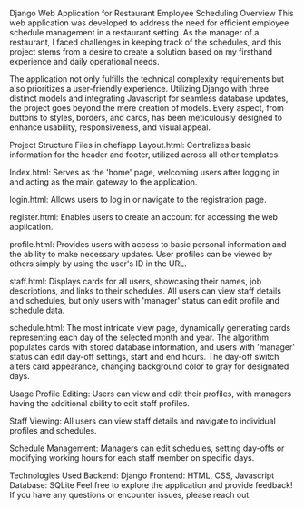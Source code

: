 Django Web Application for Restaurant Employee Scheduling
Overview
This web application was developed to address the need for efficient employee schedule management in a restaurant setting. As the manager of a restaurant, I faced challenges in keeping track of the schedules, and this project stems from a desire to create a solution based on my firsthand experience and daily operational needs.

The application not only fulfills the technical complexity requirements but also prioritizes a user-friendly experience. Utilizing Django with three distinct models and integrating Javascript for seamless database updates, the project goes beyond the mere creation of models. Every aspect, from buttons to styles, borders, and cards, has been meticulously designed to enhance usability, responsiveness, and visual appeal.

Project Structure
Files in chefiapp
Layout.html: Centralizes basic information for the header and footer, utilized across all other templates.

Index.html: Serves as the 'home' page, welcoming users after logging in and acting as the main gateway to the application.

login.html: Allows users to log in or navigate to the registration page.

register.html: Enables users to create an account for accessing the web application.

profile.html: Provides users with access to basic personal information and the ability to make necessary updates. User profiles can be viewed by others simply by using the user's ID in the URL.

staff.html: Displays cards for all users, showcasing their names, job descriptions, and links to their schedules. All users can view staff details and schedules, but only users with 'manager' status can edit profile and schedule data.

schedule.html: The most intricate view page, dynamically generating cards representing each day of the selected month and year. The algorithm populates cards with stored database information, and users with 'manager' status can edit day-off settings, start and end hours. The day-off switch alters card appearance, changing background color to gray for designated days.

Usage
Profile Editing: Users can view and edit their profiles, with managers having the additional ability to edit staff profiles.

Staff Viewing: All users can view staff details and navigate to individual profiles and schedules.

Schedule Management: Managers can edit schedules, setting day-offs or modifying working hours for each staff member on specific days.

Technologies Used
Backend: Django
Frontend: HTML, CSS, Javascript
Database: SQLite
Feel free to explore the application and provide feedback! If you have any questions or encounter issues, please reach out.
